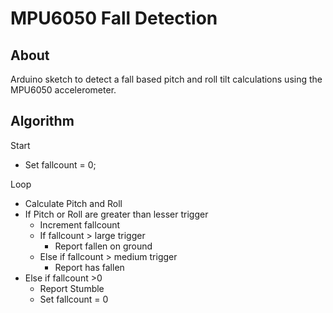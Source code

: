 # MPU6050 Fall Detection

## About
Arduino sketch to detect a fall based pitch and roll tilt calculations using the MPU6050 accelerometer.

## Algorithm

Start
- Set fallcount = 0;

Loop
- Calculate Pitch and Roll
- If Pitch or Roll are greater than lesser trigger
  - Increment fallcount
  - If fallcount > large trigger
    - Report fallen on ground
  - Else if fallcount > medium trigger
    - Report has fallen
- Else if fallcount >0
  - Report Stumble
  - Set fallcount = 0
